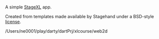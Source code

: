 A simple [StageXL](http://www.stagexl.org/) app.

Created from templates made available by Stagehand under a BSD-style
[license](https://github.com/dart-lang/stagehand/blob/master/LICENSE).


/Users/ne0001/play/darty/dartPrj/xlcourse/web2d